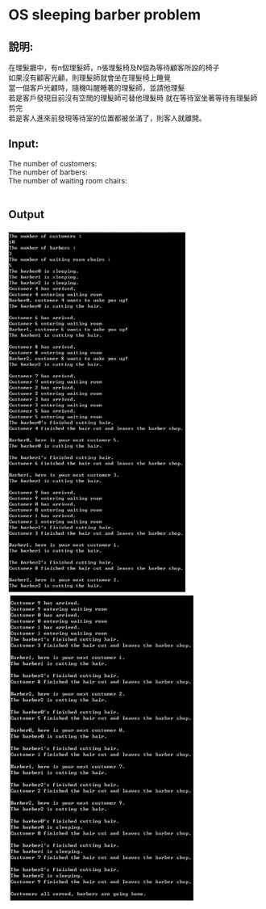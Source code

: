 # OS sleeping barber problem <br />
## 說明: <br />
在理髮廳中，有n個理髮師，n張理髮椅及N個為等待顧客所設的椅子 <br />
如果沒有顧客光顧，則理髮師就會坐在理髮椅上睡覺 <br />
當一個客戶光顧時，隨機叫醒睡著的理髮師，並請他理髮 <br />
若是客戶發現目前沒有空閒的理髮師可替他理髮時 就在等待室坐著等待有理髮師剪完<br />
若是客人進來前發現等待室的位置都被坐滿了，則客人就離開。 <br />

## Input: <br />
The number of customers: <br />
The number of barbers: <br />
The number of waiting room chairs: <br />
<br />
## Output <br />
![image](https://github.com/YuAnWu0000/OS-sleeping-barber/raw/master/output1.PNG) <br/>
![image](https://github.com/YuAnWu0000/OS-sleeping-barber/raw/master/output2.PNG) <br/>
